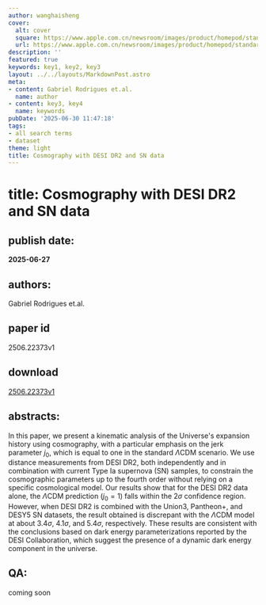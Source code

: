 ```yaml
---
author: wanghaisheng
cover:
  alt: cover
  square: https://www.apple.com.cn/newsroom/images/product/homepod/standard/Apple-HomePod-hero-230118_big.jpg.large_2x.jpg
  url: https://www.apple.com.cn/newsroom/images/product/homepod/standard/Apple-HomePod-hero-230118_big.jpg.large_2x.jpg
description: ''
featured: true
keywords: key1, key2, key3
layout: ../../layouts/MarkdownPost.astro
meta:
- content: Gabriel Rodrigues et.al.
  name: author
- content: key3, key4
  name: keywords
pubDate: '2025-06-30 11:47:18'
tags:
- all search terms
- dataset
theme: light
title: Cosmography with DESI DR2 and SN data
---
```


# title: Cosmography with DESI DR2 and SN data 
## publish date: 
**2025-06-27** 
## authors: 
  Gabriel Rodrigues et.al. 
## paper id
2506.22373v1
## download
[2506.22373v1](http://arxiv.org/abs/2506.22373v1)
## abstracts:
In this paper, we present a kinematic analysis of the Universe's expansion history using cosmography, with a particular emphasis on the jerk parameter $j_0$, which is equal to one in the standard $\Lambda$CDM scenario. We use distance measurements from DESI DR2, both independently and in combination with current Type Ia supernova (SN) samples, to constrain the cosmographic parameters up to the fourth order without relying on a specific cosmological model. Our results show that for the DESI DR2 data alone, the $\Lambda$CDM prediction ($j_0 = 1$) falls within the 2$\sigma$ confidence region. However, when DESI DR2 is combined with the Union3, Pantheon+, and DESY5 SN datasets, the result obtained is discrepant with the $\Lambda$CDM model at about 3.4$\sigma$, 4.1$\sigma$, and 5.4$\sigma$, respectively. These results are consistent with the conclusions based on dark energy parameterizations reported by the DESI Collaboration, which suggest the presence of a dynamic dark energy component in the universe.
## QA:
coming soon
